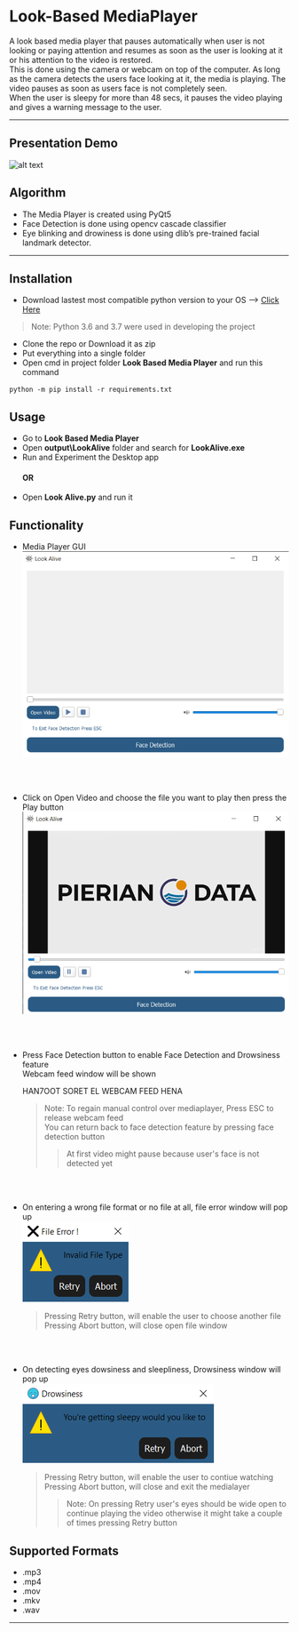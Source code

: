 # Look-Based MediaPlayer 
A look based media player that pauses automatically when user is not looking or paying attention and resumes as soon as the user is looking at it or his attention to the video is restored.  <br />
This is done using the camera or webcam on top of the computer. As long as the camera detects the users face looking at it, the media is playing. The video pauses as soon as users face is not completely seen.  <br />
When the user is sleepy for more than 48 secs, it pauses the video playing and gives a warning message to the user. 



---
## Presentation Demo 
 ![alt text](https://github.com/AbdelrahmanElsherif/look-based-media-player/blob/master/Screenshots/bandicam-2020-05-10-08-54-35-517.gif?raw=true)
## Algorithm
- The Media Player is created using PyQt5
- Face Detection is done using opencv cascade classifier
- Eye blinking and drowiness is done using  dlib’s pre-trained facial landmark detector.

---
## Installation 
- Download lastest most compatible python version to your OS --> [Click Here](https://www.python.org/downloads/?c=hpgsf9 )
> Note: Python 3.6 and 3.7 were used in developing the project
- Clone the repo or Download it as zip 
- Put everything into a single folder  
- Open cmd in project folder **Look Based Media Player** and run this command 
```
python -m pip install -r requirements.txt
```

## Usage 

 - Go to  **Look Based Media Player** 
 - Open **output\LookAlive** folder and search for **LookAlive.exe** 
 - Run and Experiment the Desktop app 
      #### OR     
 - Open **Look Alive.py** and run it 

## Functionality

- Media Player GUI <br />
![alt text](https://github.com/AbdelrahmanElsherif/look-based-media-player/blob/master/Screenshots/Screenshot%20(187).png?raw=true)
 <br />
 <br />
 
- Click on Open Video and choose the file you want to play then press the Play button <br />
![alt text](https://github.com/AbdelrahmanElsherif/look-based-media-player/blob/master/Screenshots/Screenshot%20(179).png?raw=true)
 <br />
 <br />
 
- Press Face Detection button to enable Face Detection and Drowsiness feature <br />
  Webcam feed window will be shown <br />
  
  HAN7OOT SORET EL WEBCAM FEED HENA 
  
   > Note: To regain manual control over mediaplayer, Press ESC to release webcam feed <br />
   You can return back to face detection feature by pressing face detection button <br />
   >>At first video might pause because user's face is not detected yet

 <br />
 <br />
 
 - On entering a wrong file format or no file at all, file error window will pop up <br />
 ![alt text](https://github.com/AbdelrahmanElsherif/look-based-media-player/blob/master/Screenshots/Screenshot%20(181).png?raw=true)

   >Pressing Retry button, will enable the user to choose another file <br />
   Pressing Abort button, will close open file window  

 <br />
  <br />
  
 - On detecting eyes dowsiness and sleepliness, Drowsiness window will pop up <br />
 ![alt text](https://github.com/AbdelrahmanElsherif/look-based-media-player/blob/master/Screenshots/Screenshot%20(182).png?raw=true)

   >Pressing Retry button, will enable the user to contiue watching <br />
   Pressing Abort button, will close and exit the medialayer <br />
    >>Note: On pressing Retry user's eyes should be wide open to continue playing the video otherwise it might take a couple of times   pressing Retry button 
    

 ## Supported Formats 

 - .mp3 
 - .mp4 
 - .mov 
 - .mkv 
 - .wav 

 
---
